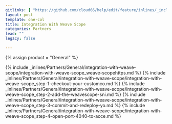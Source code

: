 ```yaml
---
gitlinks: [ "https://github.com/cloud66/help/edit/feature/inlines/_includes/_inlines/Partners/General/integration-with-weave-scope/integration-with-weave-scope_weave-scopehttps.md", "https://github.com/cloud66/help/edit/feature/inlines/_includes/_inlines/Partners/General/integration-with-weave-scope/integration-with-weave-scope_step-1-checkout-your-customco.md", "https://github.com/cloud66/help/edit/feature/inlines/_includes/_inlines/Partners/General/integration-with-weave-scope/integration-with-weave-scope_step-2-add-the-weavescope-sni.md", "https://github.com/cloud66/help/edit/feature/inlines/_includes/_inlines/Partners/General/integration-with-weave-scope/integration-with-weave-scope_step-3-commit-and-redeploy-yo.md", "https://github.com/cloud66/help/edit/feature/inlines/_includes/_inlines/Partners/General/integration-with-weave-scope/integration-with-weave-scope_step-4-open-port-4040-to-acce.md" ]
layout: post
template: one-col
title: Integration With Weave Scope
categories: Partners
lead: ""
legacy: false

---
```

{% assign product = "General" %}

{% include _inlines/Partners/General/integration-with-weave-scope/integration-with-weave-scope_weave-scopehttps.md %}
{% include _inlines/Partners/General/integration-with-weave-scope/integration-with-weave-scope_step-1-checkout-your-customco.md %}
{% include _inlines/Partners/General/integration-with-weave-scope/integration-with-weave-scope_step-2-add-the-weavescope-sni.md %}
{% include _inlines/Partners/General/integration-with-weave-scope/integration-with-weave-scope_step-3-commit-and-redeploy-yo.md %}
{% include _inlines/Partners/General/integration-with-weave-scope/integration-with-weave-scope_step-4-open-port-4040-to-acce.md %}
